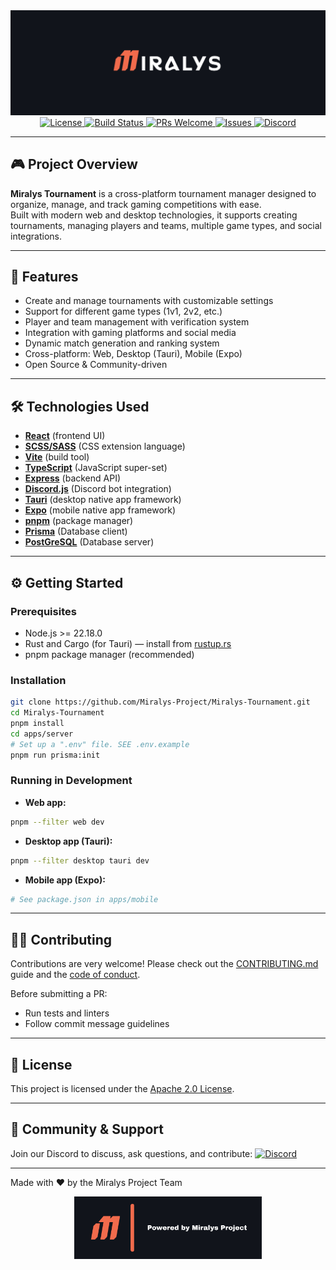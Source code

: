 <div style="text-align: center;">

<img src=".github/miralys-banner.png" alt="License" />

</div>
<div style="text-align: center;">


  <a href="LICENSE" target="_blank" rel="noopener noreferrer">
    <img src="https://img.shields.io/github/license/Miralys-Project/Miralys-Tournament?color=blue&style=for-the-badge" alt="License" />
  </a>
  <a href="https://github.com/Miralys-Project/Miralys-Tournament/actions" target="_blank" rel="noopener noreferrer">
    <img src="https://img.shields.io/github/actions/workflow/status/Miralys-Project/Miralys-Tournament/ci.yml?branch=main&label=CI&logo=github&style=for-the-badge" alt="Build Status" />
  </a>
  <a href="https://github.com/Miralys-Project/Miralys-Tournament/pulls" target="_blank" rel="noopener noreferrer">
    <img src="https://img.shields.io/badge/PRs-welcome-brightgreen.svg?style=for-the-badge" alt="PRs Welcome" />
  </a>
  <a href="https://github.com/Miralys-Project/Miralys-Tournament/issues" target="_blank" rel="noopener noreferrer">
    <img src="https://img.shields.io/github/issues/Miralys-Project/Miralys-Tournament?style=for-the-badge" alt="Issues" />
  </a>
  <a href="https://discord.gg/pxkN36Yd2c" target="_blank" rel="noopener noreferrer">
    <img src="https://img.shields.io/discord/1123307765599838309?label=Discord&logo=discord&style=for-the-badge" alt="Discord" />
  </a>
</div>

---

## 🎮 Project Overview

**Miralys Tournament** is a cross-platform tournament manager designed to organize, manage, and track gaming competitions with ease.  
Built with modern web and desktop technologies, it supports creating tournaments, managing players and teams, multiple game types, and social integrations.

---

## 🚀 Features

- Create and manage tournaments with customizable settings  
- Support for different game types (1v1, 2v2, etc.)  
- Player and team management with verification system  
- Integration with gaming platforms and social media  
- Dynamic match generation and ranking system  
- Cross-platform: Web, Desktop (Tauri), Mobile (Expo)  
- Open Source & Community-driven  

---

## 🛠️ Technologies Used

- **[React](https://reactjs.org/)** (frontend UI)  
- **[SCSS/SASS](https://sass-lang.com)** (CSS extension language)
- **[Vite](https://vitejs.dev/)** (build tool)  
- **[TypeScript](https://www.typescriptlang.org/)** (JavaScript super-set)  
- **[Express](https://expressjs.com/)** (backend API)  
- **[Discord.js](https://discord.js.org/)** (Discord bot integration)  
- **[Tauri](https://tauri.app/)** (desktop native app framework)  
- **[Expo](https://expo.dev)** (mobile native app framework) 
- **[pnpm](https://pnpm.io/)** (package manager)  
- **[Prisma](https://www.prisma.io)** (Database client)
- **[PostGreSQL](https://www.postgresql.org)** (Database server)
---

## ⚙️ Getting Started

### Prerequisites

- Node.js >= 22.18.0  
- Rust and Cargo (for Tauri) — install from [rustup.rs](https://rustup.rs)  
- pnpm package manager (recommended)  

### Installation

```bash
git clone https://github.com/Miralys-Project/Miralys-Tournament.git
cd Miralys-Tournament
pnpm install
cd apps/server
# Set up a ".env" file. SEE .env.example
pnpm run prisma:init
````

### Running in Development

* **Web app:**

```bash
pnpm --filter web dev
```

* **Desktop app (Tauri):**

```bash
pnpm --filter desktop tauri dev
```

* **Mobile app (Expo):**
```bash
# See package.json in apps/mobile
```

---

## 🧑‍💻 Contributing

Contributions are very welcome! Please check out the [CONTRIBUTING.md](.github/CONTRIBUTING.md) guide and the [code of conduct](.github/CODE_OF_CONDUCT.md).

Before submitting a PR:

* Run tests and linters
* Follow commit message guidelines

---

## 📄 License

This project is licensed under the [Apache 2.0 License](LICENSE).

---

## 🤝 Community & Support

Join our Discord to discuss, ask questions, and contribute:
[![Discord](https://img.shields.io/discord/1123307765599838309?label=Discord&logo=discord&style=for-the-badge)](https://discord.gg/pxkN36Yd2c)

---

Made with ❤️ by the Miralys Project Team

<div align="center">
  <a href="https://www.miralys.xyz" target="_blank" rel="noopener noreferrer">
    <img src=".github/powered-by-miralys.png" alt="License" style="height:100px" />
  </a>

</div>